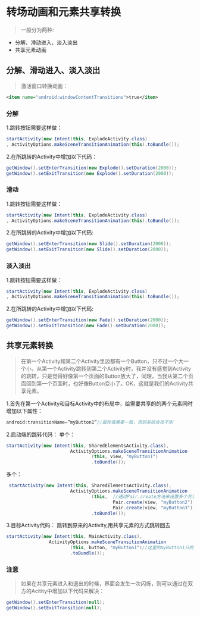 # 转场动画和元素共享转换
>一般分为两种:
* 分解、滑动进入、淡入淡出
* 共享元素动画
## 分解、滑动进入、淡入淡出
>激活窗口转换动画：
```xml
<item name="android:windowContentTransitions">true</item>
```
### 分解
1.跳转按钮需要这样做：
```java
startActivity(new Intent(this, ExplodeActivity.class)
, ActivityOptions.makeSceneTransitionAnimation(this).toBundle());
```
2.在所跳转的Activity中增加以下代码：
```java
getWindow().setEnterTransition(new Explode().setDuration(2000));  
getWindow().setExitTransition(new Explode().setDuration(2000)); 
```
### 滑动
1.跳转按钮需要这样做：
```java
startActivity(new Intent(this, ExplodeActivity.class)
, ActivityOptions.makeSceneTransitionAnimation(this).toBundle());
```
2.在所跳转的Activity中增加以下代码:
```java
getWindow().setEnterTransition(new Slide().setDuration(2000));  
getWindow().setExitTransition(new Slide().setDuration(2000)); 
```
### 淡入淡出
1.跳转按钮需要这样做：
```java
startActivity(new Intent(this, ExplodeActivity.class)
, ActivityOptions.makeSceneTransitionAnimation(this).toBundle());
```
2.在所跳转的Activity中增加以下代码:
```java
getWindow().setEnterTransition(new Fade().setDuration(2000));  
getWindow().setExitTransition(new Fade().setDuration(2000));
```
## 共享元素转换
> 在第一个Activity和第二个Activity里边都有一个Button，只不过一个大一个小，从第一个Activity跳转到第二个Activity时，我并没有感觉到Activity的跳转，只是觉得好像第一个页面的Button放大了，同理，当我从第二个页面回到第一个页面时，也好像Button变小了。OK，这就是我们的Activity共享元素。

1.首先在第一个Activity和目标Activity中的布局中，给需要共享的的两个元素同时增加以下属性：
```java
android:transitionName=”myButton1”//属性值需要一致，否则系统会找不到
```
2.启动端的跳转代码：
单个：
```java
startActivity(new Intent(this, SharedElementsActivity.class),
                        ActivityOptions.makeSceneTransitionAnimation
                                (this, view, "myButton1")
                                .toBundle());
```
多个：
```java
 startActivity(new Intent(this, SharedElementsActivity.class),
                        ActivityOptions.makeSceneTransitionAnimation
                                (this,  //通过Pair.create方法来设置多个共享元素
                                        Pair.create(view, "myButton2"),//这里的myButton2只的是SharedElementsActivity中的共享元素
                                        Pair.create(view, "myButton3"))
                                .toBundle());
```
3.目标Activity代码：
跳转到原来的Activity,用共享元素的方式跳转回去
```java
startActivity(new Intent(this, MainActivity.class),
                ActivityOptions.makeSceneTransitionAnimation
                        (this, button, "myButton1")//这里的myButton1只的是MainActivity中的共享元素
                        .toBundle());
```
### 注意
> 如果在共享元素进入和退出的时候，界面会发生一次闪烁，则可以通过在双方的Acitity中增加以下代码来解决：
```java
getWindow().setEnterTransition(null);
getWindow().setExitTransition(null);
```


